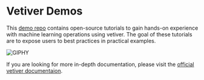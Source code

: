 # Vetiver Demos

This [demo repo](https://github.com/isabelizimm/vetiver-demos) contains open-source tutorials to gain hands-on experience with machine learning operations using vetiver. The goal of these tutorials are to expose users to best practices in practical examples.

![GIPHY](https://media.giphy.com/media/gTO4bgXKJxIas/giphy.gif)

If you are looking for more in-depth documentation, please visit the [official vetiver documentaion](https://vetiver.rstudio.com/).

